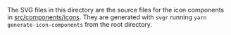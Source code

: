 The SVG files in this directory are the source files for the icon components
in [src/components/icons](../components/icons/). They are generated with `svgr`
running `yarn generate-icon-components` from the root directory.
